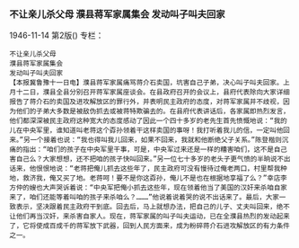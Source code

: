 ### 不让亲儿杀父母  濮县蒋军家属集会  发动叫子叫夫回家

1946-11-14
第2版()
专栏：

    不让亲儿杀父母
    濮县蒋军家属集会
    发动叫子叫夫回家
    【本报冀鲁豫十一日电】濮县蒋军家属痛骂蒋介石卖国，坑害自己子弟，决心叫子叫夫回家。上月十二日，濮县全县分别召开蒋军家属座谈会。在县政府召开的会议上，县府代表除向大家详细报告了蒋介石的卖国及进攻解放区的罪行外，并表明民主政府的态度，对蒋军家属并不歧视，因为他们的子弟大多数是被敌伪抓去或被蒋特欺骗去的。在县府代表讲话后，各家属即热烈发言，他们都深深被民主政府这种宽大的态度感动了因此一个四十多岁的老先生首先愤慨地说：“我的儿在中央军里，谁知道叫老蒋这个孬孙领着干这样卖国的事呀！我打听着我儿的信，一定叫他回来。”另一个接着也说：“我也得叫我儿回来，如果不回来，我就和他断绝父子关系。”陈登楷则沉痛的指出：“咱们的孩子在中央军里干事，可是，中央军过来还是一样的糟害咱们，这不是自己害自己么？大家想想，还不把咱的孩子快叫回来。”另一位七十多岁的老头子更气愤的半晌说不出话来，他恨恨地说：“老蒋把俺儿抓去这些年了，民主政府可没有慢待过俺老两口，村里帮我种地，救济我，俺又买了地。老蒋呵！要不是你这孬孙，俺儿不是也在根据地享福了么？”幸店李方仲的嫂也大声哭诉着说：“中央军把俺小抓去这些年，现在领着他当了美国的汉奸来杀咱自家来了，咱们还能等着叫咱的孩子来杀咱么？………”他说着说着哭的说不出话来了。最后，大家一致表示，坚决跟着民主政府干到底。回去后，马上就想办法，把自己的儿子、丈夫叫回来，绝不让他们再当汉奸，来杀害自家人。现在，蒋军家属的叫子叫夫运动，已在全濮县热烈的发动起来了，它将使成百成千的蒋军放下武器，回到人民方面来，成为粉碎蒋介石进攻解放区的有力条件之一。
